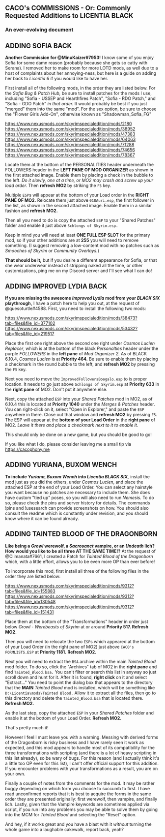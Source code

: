 ## CACO's COMMISSIONS - Or: Commonly Requested Additions to LICENTIA BLACK

### An ever-evolving document

## ADDING SOFIA BACK

**Another Commission for @MinuKaizer#7953!** I know some of you enjoy Sofia for some damn reason (probably because she gets so catty with Serana). I removed her to make room for more LOTD mods, as well due to a host of complaints about her annoying-ness, but here is a guide on adding her back to _Licentia 6_ if you would like to have her.

First install all of the following mods, in the order they are listed below. For the _Sofia Bug & Patch Hub,_ be sure to install patches for the mods I use, including "Sofia - USSEP and Hearthfires Patch", "Sofia - RDO Patch," and "Sofia - GDO Patch" _in that order._ It would probably be best if you just "merged" them into the same "mod". For the sex option, be sure to choose the "Flower Girls Add-On", otherwise known as "Shadowman_Sofia_FG"

https://www.nexusmods.com/skyrimspecialedition/mods/2180
https://www.nexusmods.com/skyrimspecialedition/mods/38952
https://www.nexusmods.com/skyrimspecialedition/mods/47383
https://www.nexusmods.com/skyrimspecialedition/mods/64063
https://www.nexusmods.com/skyrimspecialedition/mods/71288
https://www.nexusmods.com/skyrimspecialedition/mods/74656
https://www.nexusmods.com/skyrimspecialedition/mods/78367

Locate them at the bottom of the PERSONALITIES header underneath the FOLLOWERS header in the **LEFT PANE OF MOD ORGANIZER** as shown in the first attached image. Enable them by placing a check in the bubble to the left. _Do it slowly, one at a time, or MO2 may crash and screw up your load order._ Then **refresh MO2** by striking the `F5` key.

Multiple `ESP`s will appear at the bottom of your Load order in the **RIGHT PANE OF MO2.** Relocate them just above `018Auri.esp`, the first follower in the list, as shown in the second attached image. Enable them in a similar fashion and **refresh MO2.**

Then all you need to do is copy the attached `ESP` to your "Shared Patches" folder and enable it just above `Schlongs of Skyrim.esp.` 

Keep in mind you will need at least **ONE FULL ESP SLOT** for the primary mod, so if your other additions are at **255** you will need to remove something. (I suggest removing a low-content mod with no patches such as _Smooches of Skyrim_ or _Community Overlays._)

**That should be it,** but if you desire a different appearance for Sofia, or that she wear underwear instead of stripping naked all the time, or other customizations, ping me on my Discord server and I'll see what I can do!

## ADDING IMPROVED LYDIA BACK

**If you are missing the awesome _Improved Lydia_ mod from your _BLACK SIX_ playthrough,** I have a patch here to help you out, at the request of @quesoturtle#4588. First, you need to install the following two mods:

https://www.nexusmods.com/skyrimspecialedition/mods/38473?tab=files&file_id=377102
https://www.nexusmods.com/skyrimspecialedition/mods/53432?tab=files&file_id=219517

Place the first one right above the second one right under _Cosmos Lucien Replacer_, which is at the bottom of the black _Personalties_ header under the purple _FOLLOWERS_ in the **left pane** of _Mod Organizer 2._ As of BLACK 6.10.4, _Cosmos Lucien_ is at **Priority 464.** Be sure to enable them by placing a checkmark in the round bubble to the left, and **refresh MO2** by pressing the `F5` key.

Next you need to move the `ImprovedFollowersBoogalo.esp` to is proper location. It needs to go just above `Schlongs of Skyrim.esp` at **Priority 633** in the **right pane** of MO2. Don't put it anywhere else.

Next, copy the attached `ESP` into your _Shared Patches_ mod in MO2, as of 6.10.4 this is located at **Priority 1040** under the _Merges & Patches_ header.  You can right-click on it, select "Open in Explorer," and paste the `ESP` anywhere in there. Close out that window and **refresh MO2** by pressing `F5`. The ESP will appear at the **bottom of your Load Order** in the **right pane** of MO2. _Leave it there and place a checkmark next to it to enable it._

This should only be done on a new game, but you should be good to go!

If you like what I do, please consider leaving me a small tip via https://cacophony.me

## ADDING YURIANA, BUXOM WENCH

**To include _Yuriana, Buxom Wench_ into _Licentia BLACK SIX,_** install the mod just as you did the others, under _Cosmos Lucien_, and place the attached ESP at the end of your Load Order. You can select any hairstyle you want because no patches are necessary to include them. She does have custom "tied up" poses, so you will also need to run _Nemesis._ To do so, please check the pins and server history for details. The commands !pins and !usesearch can provide screenshots on how. You should also consult the readme which is constantly under revision, and you should know where it can be found already.

## ADDING TAINTED BLOOD OF THE DRAGONBORN

**Like being a _Growl_ werewolf, a _Sacrosanct_ vampire, or an _Undeath_ lich? How would you like to be all three AT THE SAME TIME!?** At the request of @Climanata#7661, I created a Patch for _Tainted Blood of the Dragonborn_ which, with a little effort, allows you to be even more OP than ever before!

To incorporate this mod, first install all three of the following files in the order they are listed below:

https://www.nexusmods.com/skyrimspecialedition/mods/9312?tab=files&file_id=155883
https://www.nexusmods.com/skyrimspecialedition/mods/9312?tab=files&file_id=130548
https://www.nexusmods.com/skyrimspecialedition/mods/9312?tab=files&file_id=151431

Place them at the bottom of the "Transformations" header in order just below _Growl - Werebeasts of Skyrim_ at or around **Priority 517. Refresh MO2.** 

Then you will need to relocate the two `ESP`s which appeared at the bottom of your Load Order (in the right pane of MO2) just above `CACO's FORMLISTS.ESP` at **Priority 1181.** **Refresh MO2.** 

Next you will need to extract the `BSA` archive within the main _Tainted Blood_ mod folder. To do so, click the "Archives" tab of MO2 in the **right pane** and find `Tainted_Blood.bsa.` You can't filter or search this list in anyway so just scroll down and hunt for it. After it is found, **right click** on it and select "Extract..." You need to point the dialog box that appears to the directory that the **MAIN** _Tainted Blood_ mod is installed, which will be something like `D:\Licentia\mods\Tainted Blood.` Allow it to extract all the files, then go to this directory and delete the `Tainted_Blood.bsa` that is located there. **Refresh MO2.**

As the last step, copy the attached `ESP` in your _Shared Patches_ folder and enable it at the bottom of your Load Order. **Refresh MO2.**

That's pretty much it!

However I feel I must leave you with a warning. Messing with derived forms of the Dragonborn is risky business and I have rarely seen it work as expected, and this mod appears to handle most of its compatibility for the three transformations with scripting (and there is a lot of heavy scripting in this list already), so be wary of bugs. For this reason (and I actually think it's a little too OP even for this list), I can't offer official support for this addition. If you encounter problems with your transformations as a result, you are on your own.

Finally a couple of notes from the comments for the mod. It may be rather buggy depending on which form you choose to succumb to first. I have read unconfirmed reports that it is best to acquire the forms in the same order they are presented originally: first werewolf, then vampire, and finally lich. Lastly, given that the Vampire keywords are sometimes applied via script, if you run into any problems you may be able to solve them by going into the MCM for _Tainted Blood_ and selecting the "Reset" option.

And hey, if it works great and you have a blast with it _without_ turning the whole game into a laughable cakewalk, report back, yeah?
